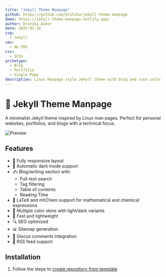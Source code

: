 ```yaml
---
title: "Jekyll Theme Manpage"
github: https://github.com/drshika/jekyll-theme-manpage
demo: https://jekyll-theme-manpage.netlify.app/
author: Drshika Asher
date: 2025-01-18
ssg:
  - Jekyll
cms:
  - No CMS
css:
  - SCSS 
archetype:
  - Blog
  - Portfolio
  - Single Page
description: Linux Manpage style Jekyll theme with blog and cute color schemes!
---
```


# 📇 Jekyll Theme Manpage

A minimalist Jekyll theme inspired by Linux man pages. Perfect for personal websites, portfolios, and blogs with a technical focus.

![Preview](assets/readme/preview.png)

## Features

- 📱 Fully responsive layout
- 🌙 Automatic dark mode support
- ✍️ Blog/writing section with:
  - Full-text search
  - Tag filtering
  - Table of contents
  - Reading Time
- 📐 LaTeX and mhChem support for mathematical and chemical expressions
- 🎨 Multiple color skins with light/dark variants
- 🚀 Fast and lightweight
- 🔍 SEO optimized
- 📊 Sitemap generation
- 💬 Giscus comments integration
- 📡 RSS feed support

## Installation

1. Follow the steps to [create repository from template](https://docs.github.com/en/repositories/creating-and-managing-repositories/creating-a-repository-from-a-template#creating-a-repository-from-a-template)
